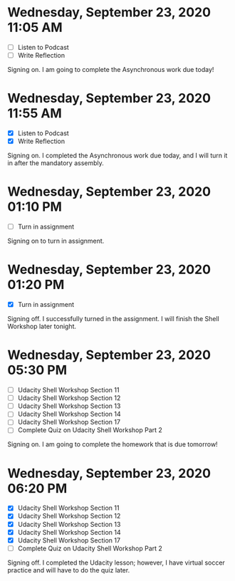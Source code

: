 # Wednesday, September 23, 2020 11:05 AM
- [ ] Listen to Podcast
- [ ] Write Reflection

Signing on. I am going to complete the Asynchronous work due today!

# Wednesday, September 23, 2020 11:55 AM
- [X] Listen to Podcast
- [X] Write Reflection

Signing on. I completed the Asynchronous work due today, and I will turn it in after the mandatory assembly.

# Wednesday, September 23, 2020 01:10 PM
- [ ] Turn in assignment

Signing on to turn in assignment.

# Wednesday, September 23, 2020 01:20 PM
- [X] Turn in assignment

Signing off. I successfully turned in the assignment. I will finish the Shell Workshop later tonight.

# Wednesday, September 23, 2020 05:30 PM
- [ ] Udacity Shell Workshop Section 11
- [ ] Udacity Shell Workshop Section 12
- [ ] Udacity Shell Workshop Section 13
- [ ] Udacity Shell Workshop Section 14
- [ ] Udacity Shell Workshop Section 17
- [ ] Complete Quiz on Udacity Shell Workshop Part 2

Signing on. I am going to complete the homework that is due tomorrow!

# Wednesday, September 23, 2020 06:20 PM
- [X] Udacity Shell Workshop Section 11
- [X] Udacity Shell Workshop Section 12
- [X] Udacity Shell Workshop Section 13
- [X] Udacity Shell Workshop Section 14
- [X] Udacity Shell Workshop Section 17
- [ ] Complete Quiz on Udacity Shell Workshop Part 2

Signing off. I completed the Udacity lesson; however, I have virtual soccer practice and will have to do the quiz later.